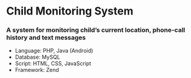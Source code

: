 # Child Monitoring System

### A system for monitoring child’s current location, phone-call history and text messages

* Language: PHP, Java (Android)
* Database: MySQL
* Script: HTML, CSS, JavaScript
* Framework: Zend
